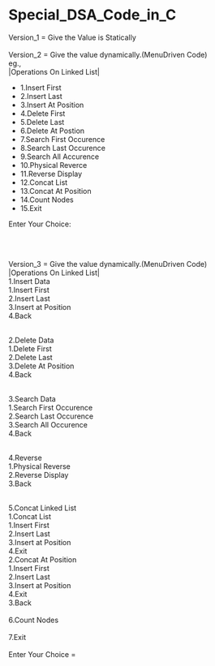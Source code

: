 # Special_DSA_Code_in_C
Version_1 = Give the Value is Statically
<br><br>
Version_2 = Give the value dynamically.(MenuDriven Code)
<br>eg.,<br>
|Operations On Linked List|<br>
<list>
<ul>
 <li>1.Insert First</li>
 <li>2.Insert Last</li>
 <li>3.Insert At Position</li>
 <li>4.Delete First</li>
 <li>5.Delete Last</li>
 <li>6.Delete At Postion</li>
 <li>7.Search First Occurence</li>
 <li>8.Search Last Occurence</li>
 <li>9.Search All Accurence</li>
<li>10.Physical Reverce</li>
<li>11.Reverse Display</li>
<li>12.Concat List</li>
<li>13.Concat At Position</li>
<li>14.Count Nodes</li>
<li>15.Exit</li>
 </ul>
 </list>

Enter Your Choice:

 
<br>
<br>

Version_3 = Give the value dynamically.(MenuDriven Code)
<br>
|Operations On Linked List|<br>
1.Insert Data<br>
              1.Insert First<br>
              2.Insert Last<br>
              3.Insert at Position<br>
              4.Back<br><br>

2.Delete Data<br>
              1.Delete First<br>
              2.Delete Last<br>
              3.Delete At Position<br>
              4.Back<br><br>
    
3.Search Data<br>
              1.Search First Occurence<br>
              2.Search Last Occurence<br>
              3.Search All Occurence<br>
              4.Back<br><br>

4.Reverse<br>
              1.Physical Reverse<br>
              2.Reverse Display<br>
              3.Back<br><br>

5.Concat Linked List<br>
              1.Concat List<br>
                            1.Insert First<br>
                            2.Insert Last<br>
                            3.Insert at Position<br>
                            4.Exit<br>
              2.Concat At Position<br>
                            1.Insert First<br>
                            2.Insert Last<br>
                            3.Insert at Position<br>
                            4.Exit<br>
              3.Back<br><br>
6.Count Nodes<br><br>
7.Exit<br><br>
Enter Your Choice =
<br>
